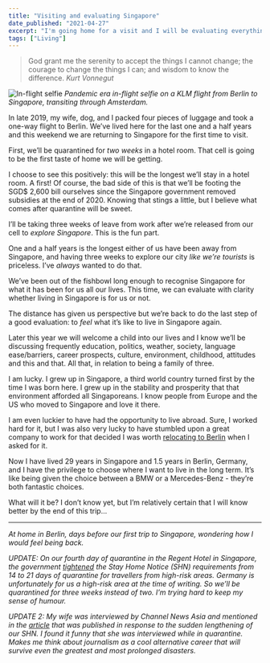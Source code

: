 ```yaml
---
title: "Visiting and evaluating Singapore"
date_published: "2021-04-27"
excerpt: "I'm going home for a visit and I will be evaluating everything with a brand new, outsider's perspective."
tags: ["Living"]
---
```


> God grant me the serenity to accept the things I cannot change; the courage to change the things I can; and wisdom to know the difference.
> <cite>Kurt Vonnegut</cite>

![In-flight selfie](/images/in-flight-selfie-nickang.jpg)
*Pandemic era in-flight selfie on a KLM flight from Berlin to Singapore, transiting through Amsterdam.*

In late 2019, my wife, dog, and I packed four pieces of luggage and took a one-way flight to Berlin. We’ve lived here for the last one and a half years and this weekend we are returning to Singapore for the first time to visit.

First, we’ll be quarantined for *two weeks* in a hotel room. That cell is going to be the first taste of home we will be getting.

I choose to see this positively: this will be the longest we’ll stay in a hotel room. A first! Of course, the bad side of this is that we’ll be footing the SGD$ 2,600 bill ourselves since the Singapore government removed subsidies at the end of 2020. Knowing that stings a little, but I believe what comes after quarantine will be sweet.

I’ll be taking three weeks of leave from work after we’re released from our cell to *explore Singapore*. This is the fun part. 

One and a half years is the longest either of us have been away from Singapore, and having three weeks to explore our city *like we’re tourists* is priceless. I’ve *always* wanted to do that.

We’ve been out of the fishbowl long enough to recognise Singapore for what it has been for us all our lives. This time, we can evaluate with clarity whether living in Singapore is for us or not.

The distance has given us perspective but we’re back to do the last step of a good evaluation: to *feel* what it’s like to live in Singapore again.

Later this year we will welcome a child into our lives and I know we’ll be discussing frequently education, politics, weather, society, language ease/barriers, career prospects, culture, environment, childhood, attitudes and this and that. All that, in relation to being a family of three.

I am lucky. I grew up in Singapore, a third world country turned first by the time I was born here. I grew up in the stability and prosperity that that environment afforded all Singaporeans. I know people from Europe and the US who moved to Singapore and love it there.

I am even luckier to have had the opportunity to live abroad. Sure, I worked hard for it, but I was also very lucky to have stumbled upon a great company to work for that decided I was worth [relocating to Berlin](https://www.nickang.com/2020-06-01-why-i-moved-to-berlin/) when I asked for it.

Now I have lived 29 years in Singapore and 1.5 years in Berlin, Germany, and I have the privilege to choose where I want to live in the long term. It’s like being given the choice between a BMW or a Mercedes-Benz - they’re both fantastic choices.

What will it be? I don’t know yet, but I’m relatively certain that I will know better by the end of this trip...

---

*At home in Berlin, days before our first trip to Singapore, wondering how I would feel being back.*

*UPDATE: On our fourth day of quarantine in the Regent Hotel in Singapore, the government [tightened](https://www.channelnewsasia.com/news/singapore/travellers-history-higher-risk-places-serve-21-day-stay-home-14742884) the Stay Home Notice (SHN) requirements from 14 to 21 days of quarantine for travellers from high-risk areas. Germany is unfortunately for us a high-risk area at the time of writing. So we’ll be quarantined for three weeks instead of two. I’m trying hard to keep my sense of humour.*

*UPDATE 2: My wife was interviewed by Channel News Asia and mentioned in the [article](https://www.channelnewsasia.com/news/singapore/covid-19-stay-home-notice-cost-hotels-staycation-cancellations-14754972) that was published in response to the sudden lengthening of our SHN. I found it funny that she was interviewed while in quarantine. Makes me think about journalism as a cool alternative career that will survive even the greatest and most prolonged disasters.*